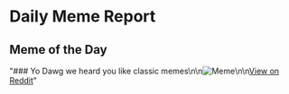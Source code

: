 # Daily Meme Report

## Meme of the Day
"### Yo Dawg we heard you like classic memes\n\n![Meme](https://i.redd.it/yatws934kexe1.png)\n\n[View on Reddit](https://redd.it/1k97prk)"
